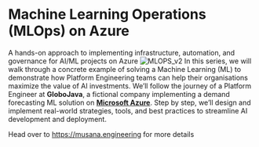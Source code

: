 # Machine Learning Operations (MLOps) on Azure 
A hands-on approach to implementing infrastructure, automation, and governance for AI/ML projects on Azure
![MLOPS_v2](https://github.com/user-attachments/assets/07af6c49-060c-437c-900b-65cad6f852dd)
In this series, we will walk through a concrete example of solving a Machine Learning (ML) to demonstrate how Platform Engineering teams can help their organisations maximize the value of AI investments. We’ll follow the journey of a Platform Engineer at **GloboJava**, a fictional company implementing a demand forecasting ML solution on **[Microsoft Azure](https://azure.microsoft.com/)**. Step by step, we’ll design and implement real-world strategies, tools, and best practices to streamline AI development and deployment.

Head over to https://musana.engineering for more details
